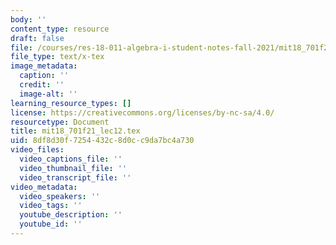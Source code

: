 ```yaml
---
body: ''
content_type: resource
draft: false
file: /courses/res-18-011-algebra-i-student-notes-fall-2021/mit18_701f21_lec12.tex
file_type: text/x-tex
image_metadata:
  caption: ''
  credit: ''
  image-alt: ''
learning_resource_types: []
license: https://creativecommons.org/licenses/by-nc-sa/4.0/
resourcetype: Document
title: mit18_701f21_lec12.tex
uid: 8df8d30f-7254-432c-8d0c-c9da7bc4a730
video_files:
  video_captions_file: ''
  video_thumbnail_file: ''
  video_transcript_file: ''
video_metadata:
  video_speakers: ''
  video_tags: ''
  youtube_description: ''
  youtube_id: ''
---
```

